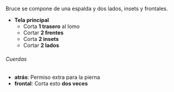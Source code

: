 Bruce se compone de una espalda y dos lados, insets y frontales.

- **Tela principal**
  - Corta **1 trasero** al lomo
  - Cortar **2 frentes**
  - Corta **2 insets**
  - Cortar **2 lados**

<Warning>

###### Cuerdas

- **atrás**: Permiso extra para la pierna
- **frontal**: Corta esto **dos veces**

</Warning>
